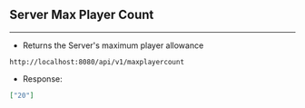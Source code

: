 ## Server Max Player Count
---
- Returns the Server's maximum player allowance
```
http://localhost:8080/api/v1/maxplayercount
```
- Response:
```json
["20"]
```